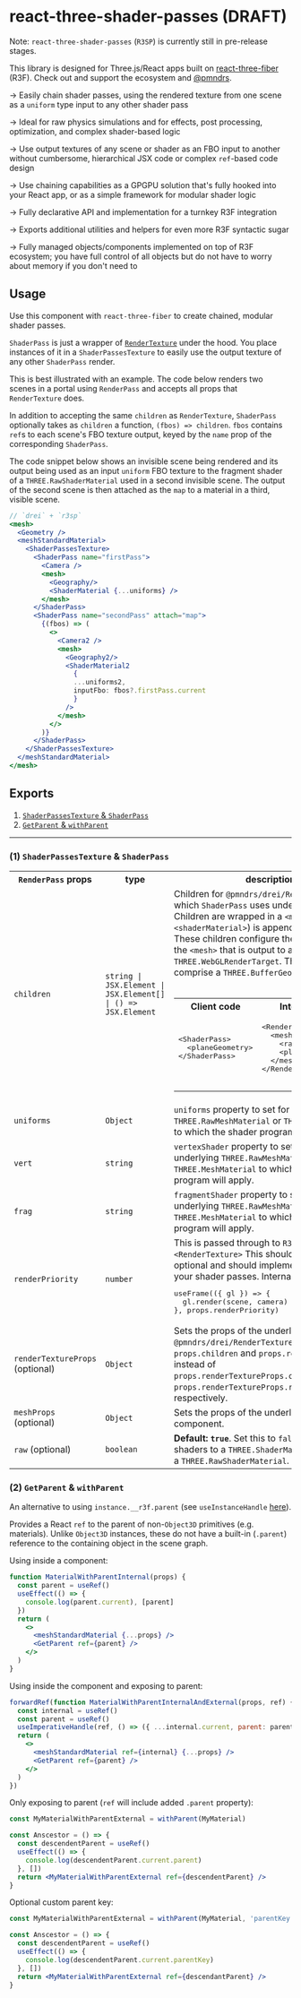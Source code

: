 # react-three-shader-passes (DRAFT)

Note: `react-three-shader-passes` (`R3SP`) is currently still in pre-release stages.

This library is designed for Three.js/React apps built on [react-three-fiber](https://docs.pmnd.rs/react-three-fiber/getting-started/introduction) (R3F). Check out and support the ecosystem and [@pmndrs](https://docs.pmnd.rs).

&rarr; Easily chain shader passes, using the rendered texture from one scene as a `uniform` type input to any other shader pass

&rarr; Ideal for raw physics simulations and for effects, post processing, optimization, and complex shader-based logic

&rarr; Use output textures of any scene or shader as an FBO input to another without cumbersome, hierarchical JSX code or complex `ref`-based code design

&rarr; Use chaining capabilities as a GPGPU solution that's fully hooked into your React app, or as a simple framework for modular shader logic

&rarr; Fully declarative API and implementation for a turnkey R3F integration

&rarr; Exports additional utilities and helpers for even more R3F syntactic sugar

&rarr; Fully managed objects/components implemented on top of R3F ecosystem; you have full control of all objects but do not have to worry about memory if you don't need to

## Usage

Use this component with `react-three-fiber` to create chained, modular shader passes.

`ShaderPass` is just a wrapper of [`RenderTexture`](https://github.com/pmndrs/drei/?tab=readme-ov-file#rendertexture) under the hood. You place instances of it in a `ShaderPassesTexture` to easily use the output texture of any other `ShaderPass` render.

This is best illustrated with an example. The code below renders two scenes in a portal using `RenderPass` and accepts all props that `RenderTexture` does.

In addition to accepting the same `children` as `RenderTexture`, `ShaderPass` optionally takes as `children` a function, `(fbos) => children`. `fbos` contains `ref`s to each scene's FBO texture output, keyed by the `name` prop of the corresponding `ShaderPass`.

The code snippet below shows an invisible scene being rendered and its output being used as an input `uniform` FBO texture to the fragment shader of a `THREE.RawShaderMaterial` used in a second invisible scene. The output of the second scene is then attached as the `map` to a material in a third, visible scene.

```jsx
// `drei` + `r3sp`
<mesh>
  <Geometry />
  <meshStandardMaterial>
    <ShaderPassesTexture>
      <ShaderPass name="firstPass">
        <Camera />
        <mesh>
          <Geography/>
          <ShaderMaterial {...uniforms} />
        </mesh>
      </ShaderPass>
      <ShaderPass name="secondPass" attach="map">
        {(fbos) => (
          <>
            <Camera2 />
            <mesh>
              <Geography2/>
              <ShaderMaterial2
                {
                ...uniforms2,
                inputFbo: fbos?.firstPass.current
                }
              />
            </mesh>
          </>
        )}
      </ShaderPass>
    </ShaderPassesTexture>
  </meshStandardMaterial>
</mesh>
```

## Exports

1. [`ShaderPassesTexture` & `ShaderPass`](#ShaderPass)
2. [`GetParent` & `withParent`](#getParent)

<hr/>

### <a name="ShaderPass"></a>**(1) `ShaderPassesTexture` & `ShaderPass`**

<table>
  <tr>
    <th><code>RenderPass</code> props  </th>
    <th>type</th>
    <th>description</th>
  </tr>
  <tr>
    <td><code>children</code> </td>
    <td><code>string | JSX.Element | JSX.Element[] | () => JSX.Element</code></td>
    <td>Children for <code>@pmndrs/drei/RenderTexture</code>, which <code>ShaderPass</code> uses under the hood. Children are wrapped in a <code>&lt;mesh></code> and a <code><rawShaderMaterial></code> (or <code>&lt;shaderMaterial></code>) is appended to them. These children configure the properties of the <code>&lt;mesh></code> that is output to a <code>THREE.WebGLRenderTarget</code>. They typically just comprise a <code>THREE.BufferGeography</code>:
    <br/><br/.>
    <table>
    <tr><th><center>Client code</center></th><th><center>Internal render</center></th>
    <tr>
    <td><pre>
&lt;ShaderPass>
  &lt;planeGeometry>
&lt;/ShaderPass>
    </pre></td>
    <td><pre>
&lt;RenderTexture>
  &lt;mesh>
    &lt;rawShaderMaterial>
    &lt;planeGeometry>
  &lt;/mesh>
&lt;/RenderTexture>
    </pre></td>
    </tr>
    </table>
  </tr>
  <tr>
    <td><code>uniforms</code></td>
    <td><code>Object</code></td>
    <td><code>uniforms</code> property to set for the underlying <code>THREE.RawMeshMaterial</code> or <code>THREE.MeshMaterial</code> to which the shader program will apply.
    </td>
  </tr>
  <tr>
    <td><code>vert</code></td>
    <td><code>string</code></td>
    <td>
    <code>vertexShader</code> property to set for the underlying <code>THREE.RawMeshMaterial</code> or <code>THREE.MeshMaterial</code> to which the shader program will apply.
    </td>
  </tr>
  <tr>
    <td><code>frag</code></td>
    <td><code>string</code></td>
    <td>
    <code>fragmentShader</code> property to set for the underlying <code>THREE.RawMeshMaterial</code> or <code>THREE.MeshMaterial</code> to which the shader program will apply.
    </td>
  </tr>
  <tr>
    <td><code>renderPriority</code></td>
    <td><code>number</code></td>
    <td>
    This is passed through to <code>R3F/useFrame</code> via <code>&lt;RenderTexture></code> This should not be consider optional and should implement the logic of your shader passes. Internally:
    <pre>
useFrame(({ gl }) => {
  gl.render(scene, camera)
}, props.renderPriority)</pre>
    </td>
  </tr>
  <tr>
    <td><code>renderTextureProps</code> (optional)</td>
    <td><code>Object</code></td>
    <td>
    Sets the props of the underlying <code>@pmndrs/drei/RenderTexture</code> component. Use <code>props.children</code> and <code>props.renderPriority</code> instead of  <code>props.renderTextureProps.children</code> and <code>props.renderTextureProps.renderPriority</code>, respectively.
    </td>
  </tr>
  <tr>
    <td><code>meshProps</code> (optional)</td>
    <td><code>Object</code></td>
    <td>
    Sets the props of the underlying <code>&ltmesh></code> component.
    </td>
  </tr>
  <tr>
    <td><code>raw</code> (optional)</td>
    <td><code>boolean</code></td>
    <td>
    <strong>Default: <code>true</code></strong>. Set this to <code>false</code> to apply shaders to a <code>THREE.ShaderMaterial</code> instead of a <code>THREE.RawShaderMaterial</code>.
    </td>
  </tr>
</table>

### <a name="getParent"></a>**(2) `GetParent` & `withParent`**

An alternative to using `instance.__r3f.parent` (see `useInstanceHandle` [here](https://docs.pmnd.rs/react-three-fiber/api/additional-exports)).

Provides a React `ref` to the parent of non-`Object3D` primitives (e.g. materials). Unlike `Object3D` instances, these do not have a built-in (`.parent`) reference to the containing object in the scene graph.

Using inside a component:

```jsx
function MaterialWithParentInternal(props) {
  const parent = useRef()
  useEffect(() => {
    console.log(parent.current), [parent]
  })
  return (
    <>
      <meshStandardMaterial {...props} />
      <GetParent ref={parent} />
    </>
  )
}
```

Using inside the component and exposing to parent:

```jsx
forwardRef(function MaterialWithParentInternalAndExternal(props, ref) {
  const internal = useRef()
  const parent = useRef()
  useImperativeHandle(ref, () => ({ ...internal.current, parent: parent.current }))
  return (
    <>
      <meshStandardMaterial ref={internal} {...props} />
      <GetParent ref={parent} />
    </>
  )
})
```

Only exposing to parent (`ref` will include added `.parent` property):

```jsx
const MyMaterialWithParentExternal = withParent(MyMaterial)
```

```jsx
const Anscestor = () => {
  const descendentParent = useRef()
  useEffect(() => {
    console.log(descendentParent.current.parent)
  }, [])
  return <MyMaterialWithParentExternal ref={descendentParent} />
}
```

Optional custom parent key:

```jsx
const MyMaterialWithParentExternal = withParent(MyMaterial, 'parentKey')
```

```jsx
const Anscestor = () => {
  const descendentParent = useRef()
  useEffect(() => {
    console.log(descendentParent.current.parentKey)
  }, [])
  return <MyMaterialWithParentExternal ref={descendantParent} />
}
```

